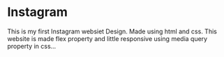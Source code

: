 # Instagram
This is my first Instagram websiet Design. Made using html and css. This website is made flex property and little responsive using media query property in css...










